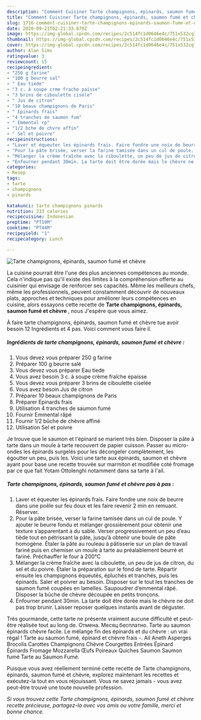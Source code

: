 ```yaml
---
description: "Comment Cuisiner Tarte champignons, épinards, saumon fumé et chèvre"
title: "Comment Cuisiner Tarte champignons, épinards, saumon fumé et chèvre"
slug: 1716-comment-cuisiner-tarte-champignons-epinards-saumon-fume-et-chevre
date: 2020-09-21T02:21:33.670Z
image: https://img-global.cpcdn.com/recipes/2c514fc1d0646e4c/751x532cq70/tarte-champignons-epinards-saumon-fume-et-chevre-photo-principale-de-la-recette.jpg
thumbnail: https://img-global.cpcdn.com/recipes/2c514fc1d0646e4c/751x532cq70/tarte-champignons-epinards-saumon-fume-et-chevre-photo-principale-de-la-recette.jpg
cover: https://img-global.cpcdn.com/recipes/2c514fc1d0646e4c/751x532cq70/tarte-champignons-epinards-saumon-fume-et-chevre-photo-principale-de-la-recette.jpg
author: Alan Sims
ratingvalue: 3
reviewcount: 15
recipeingredient:
- "250 g farine"
- "100 g beurre sal"
- " Eau tiede"
- "3 c. à soupe crme frache paisse"
- "3 brins de ciboulette cisele"
- " Jus de citron"
- "10 beaux champignons de Paris"
- " Epinards frais"
- "4 tranches de saumon fum"
- " Emmental rp"
- "1/2 bche de chvre affin"
- " Sel et poivre"
recipeinstructions:
- "Laver et équeuter les épinards frais. Faire fondre une noix de beurre dans une poêle sur feu doux et les faire revenir 2 min en remuant. Réserver."
- "Pour la pâte brisée, verser la farine tamisée dans un cul de poule. Y ajouter le beurre fondu et mélanger grossièrement pour obtenir une texture s’apparentant à du sable. Verser progressivement un peu d’eau tiède tout en pétrissant la pâte, jusqu’à obtenir une boule de pâte homogène. Étaler la pâte au rouleau à pâtisserie sur un plan de travail fariné puis en chemiser un moule à tarte au préalablement beurré et fariné. Préchauffer le four à 200°C"
- "Mélanger la crème fraîche avec la ciboulette, un peu de jus de citron, du sel et du poivre. Étaler la préparation sur le fond de tarte. Répartir ensuite les champignons équeutés, épluchés et tranchés, puis les épinards. Saler et poivrer au besoin. Disposer sur le tout les tranches de saumon fumé coupées en lamelles. Saupoudrer d’emmental râpé. Disposer la bûche de chèvre découpée en petits tronçons."
- "Enfourner pendant 30min. La tarte doit être dorée mais le chèvre ne doit pas trop brunir. Laisser reposer quelques instants avant de déguster."
categories:
- Resep
tags:
- tarte
- champignons
- pinards

katakunci: tarte champignons pinards 
nutrition: 233 calories
recipecuisine: Indonesian
preptime: "PT19M"
cooktime: "PT44M"
recipeyield: "1"
recipecategory: Lunch

---
```



![Tarte champignons, épinards, saumon fumé et chèvre](https://img-global.cpcdn.com/recipes/2c514fc1d0646e4c/751x532cq70/tarte-champignons-epinards-saumon-fume-et-chevre-photo-principale-de-la-recette.jpg)

La cuisine pourrait être l'une des plus anciennes compétences au monde. Cela n'indique pas qu'il existe des limites à la compréhension offerte au cuisinier qui envisage de renforcer ses capacités. Même les meilleurs chefs, même les professionnels, peuvent constamment découvrir de nouveaux plats, approches et techniques pour améliorer leurs compétences en cuisine, alors essayons cette recette de <strong> Tarte champignons, épinards, saumon fumé et chèvre </strong>, nous J'espère que vous aimez.

<!--inarticleads1-->

À faire tarte champignons, épinards, saumon fumé et chèvre tue avoir besoin 12 Ingrédients et 4 pas. Voici comment vous faire il.

##### Ingrédients de tarte champignons, épinards, saumon fumé et chèvre :

1. Vous devez vous préparer 250 g farine
1. Préparer 100 g beurre salé
1. Vous devez vous préparer  Eau tiede
1. Vous avez besoin 3 c. à soupe crème fraîche épaisse
1. Vous devez vous préparer 3 brins de ciboulette ciselée
1. Vous avez besoin  Jus de citron
1. Préparer 10 beaux champignons de Paris
1. Préparer  Epinards frais
1. Utilisation 4 tranches de saumon fumé
1. Fournir  Emmental râpé
1. Fournir 1/2 bûche de chèvre affiné
1. Utilisation  Sel et poivre


Je trouve que le saumon et l&#39;épinard se marient très bien. Disposer la pâte à tarte dans un moule à tarte recouvert de papier cuisson. Passer au micro-ondes les épinards surgelés pour les décongeler complètement, les égoutter un peu, puis les. Voici une tarte aux épinards, saumon et chèvre ayant pour base une recette trouvée sur marmiton et modifiée coté fromage par ce que fait Yotam Ottolenghi notamment dans sa tarte à l&#39;ail. 

<!--inarticleads2-->

##### Tarte champignons, épinards, saumon fumé et chèvre pas à pas :

1. Laver et équeuter les épinards frais. Faire fondre une noix de beurre dans une poêle sur feu doux et les faire revenir 2 min en remuant. Réserver.
1. Pour la pâte brisée, verser la farine tamisée dans un cul de poule. Y ajouter le beurre fondu et mélanger grossièrement pour obtenir une texture s’apparentant à du sable. Verser progressivement un peu d’eau tiède tout en pétrissant la pâte, jusqu’à obtenir une boule de pâte homogène. Étaler la pâte au rouleau à pâtisserie sur un plan de travail fariné puis en chemiser un moule à tarte au préalablement beurré et fariné. Préchauffer le four à 200°C
1. Mélanger la crème fraîche avec la ciboulette, un peu de jus de citron, du sel et du poivre. Étaler la préparation sur le fond de tarte. Répartir ensuite les champignons équeutés, épluchés et tranchés, puis les épinards. Saler et poivrer au besoin. Disposer sur le tout les tranches de saumon fumé coupées en lamelles. Saupoudrer d’emmental râpé. Disposer la bûche de chèvre découpée en petits tronçons.
1. Enfourner pendant 30min. La tarte doit être dorée mais le chèvre ne doit pas trop brunir. Laisser reposer quelques instants avant de déguster.


Très gourmande, cette tarte ne présente vraiment aucune difficulté et peut-être réalisée tout au long de. Отмена. Месяц бесплатно. Tarte au saumon épinards chèvre facile. Le mélange fin des épinards et du chèvre : un vrai régal ! Tarte au saumon fumé, épinard et chèvre frais -. Ail Aneth Asperges Brocolis Carottes Champignons Chèvre Courgettes Entrées Épinard Épinards Fromage Mozzarella Œufs Poireaux Quiches Saumon Saumon fumé Tarte au Saumon Fumé. 

<!--inarticleads1-->

<p>
Puisque vous avez réellement terminé cette recette de Tarte champignons, épinards, saumon fumé et chèvre, explorez maintenant les recettes et exécutez-la tout en vous réjouissant. Vous ne savez jamais - vous avez peut-être trouvé une toute nouvelle profession.
</p>

<p>
<i>Si vous trouvez cette Tarte champignons, épinards, saumon fumé et chèvre recette précieuse, partagez-la avec vos amis ou votre famille, merci et bonne chance.</i>
</p>
